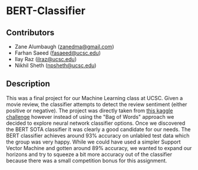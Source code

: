 # BERT-Classifier

## Contributors
* Zane Alumbaugh (zanedma@gmail.com)
* Farhan Saeed (fasaeed@ucsc.edu)
* Ilay Raz (ilraz@ucsc.edu)
* Nikhil Sheth (npsheth@ucsc.edu)

## Description
This was a final project for our Machine Learning class at UCSC. Given a movie review, the classifier attempts to detect the review sentiment (either positive or negative). The project was directly taken from [this kaggle challenge](https://www.kaggle.com/c/word2vec-nlp-tutorial) however instead of using the "Bag of Words" approach we decided to explore neural network classifier options. Once we discovered the BERT SOTA classifier it was clearly a good candidate for our needs. The BERT classifier achieves around 93% accuracy on unlabled test data which the group was very happy. While we could have used a simpler Support Vector Machine and gotten around 89% accuracy, we wanted to expand our horizons and try to squeeze a bit more accuracy out of the classifier because there was a small competition bonus for this assignment.
